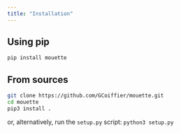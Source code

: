 ```yaml
---
title: "Installation"
---
```


## Using pip

```bash
pip install mouette
```

## From sources

```bash
git clone https://github.com/GCoiffier/mouette.git
cd mouette
pip3 install .
```

or, alternatively, run the `setup.py` script: `python3 setup.py`
